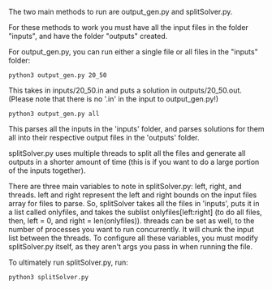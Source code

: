 The two main methods to run are output_gen.py and splitSolver.py.

For these methods to work you must have all the input files in the folder "inputs", and have the folder "outputs" created.

For output_gen.py, you can run either a single file or all files in the "inputs" folder:
```
python3 output_gen.py 20_50
```
This takes in inputs/20_50.in and puts a solution in outputs/20_50.out. (Please note that there is no '.in' in the input to output_gen.py!)
```
python3 output_gen.py all
```
This parses all the inputs in the 'inputs' folder, and parses solutions for them all into their respective output files in the 'outputs' folder.

splitSolver.py uses multiple threads to split all the files and generate all outputs in a shorter amount of time (this is if you want to do a large portion of the inputs together).

There are three main variables to note in splitSolver.py: left, right, and threads. left and right represent the left and right bounds on the input files array for files to parse. So, splitSolver takes all the files in 'inputs', puts it in a list called onlyfiles, and takes the sublist onlyfiles[left:right] (to do all files, then, left = 0, and right = len(onlyfiles)). threads can be set as well, to the number of processes you want to run concurrently. It will chunk the input list between the threads. To configure all these variables, you must modify splitSolver.py itself, as they aren't args you pass in when running the file.

To ultimately run splitSolver.py, run:
```
python3 splitSolver.py
```